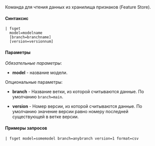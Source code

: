 Команда для чтения данных из хранилища признаков (Feature Store).

#### Синтаксис

```
| fsget 
  model=modelname
  [branch=branchname]
  [version=versionnum]
```

#### Параметры

_Обязательные параметры_:

- **model** - название модели.

Опциональные параметры:

- **branch** -  Название ветки, из которой считываются данные. По умолчанию `branch=main`.

- **version** -  Номер версии, из которой считываются данные. По умолчанию значение версии равно номеру последней существующей в ветке версии.

#### Примеры запросов

```
| fsget model=somemodel branch=anybranch version=1 format=csv
```
